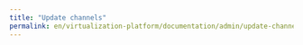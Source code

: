 ```yaml
---
title: "Update channels"
permalink: en/virtualization-platform/documentation/admin/update-channels.html
---
```

